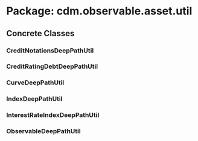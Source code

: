 # Package: cdm.observable.asset.util

## Concrete Classes

### CreditNotationsDeepPathUtil

### CreditRatingDebtDeepPathUtil

### CurveDeepPathUtil

### IndexDeepPathUtil

### InterestRateIndexDeepPathUtil

### ObservableDeepPathUtil

